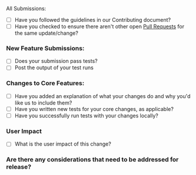  All Submissions:

* [ ] Have you followed the guidelines in our Contributing document?
* [ ] Have you checked to ensure there aren't other open [Pull Requests](https://github.com/fastly/go-fastly/pulls) for the same update/change?

<!-- You can erase any parts of this template not applicable to your Pull Request. -->

### New Feature Submissions:

* [ ] Does your submission pass tests? 
* [ ] Post the output of your test runs

### Changes to Core Features:

* [ ] Have you added an explanation of what your changes do and why you'd like us to include them?
* [ ] Have you written new tests for your core changes, as applicable?
* [ ] Have you successfully run tests with your changes locally?

### User Impact

* [ ] What is the user impact of this change?

### Are there any considerations that need to be addressed for release?

<!-- Any breaking changes, etc -->
